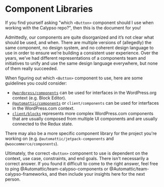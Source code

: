# Component Libraries

If you find yourself asking "which `<Button>` component should I use when working with the Calypso repo?", then this is the document for you!

Admittedly, our components are quite disorganized and it’s not clear what should be used, and when. There are multiple versions of (allegedly) the same component, no design system, and no coherent design language to use in order to ensure we’re building a consistent user experience. Over the years, we’ve had different representations of a components team and initiatives to unify and use the same design language everywhere, but none of them really succeeded. 

When figuring out which `<Button>` component to use, here are some guidelines you could consider:

* [`@wordpress/components`](https://wordpress.github.io/gutenberg) can be used for interfaces in the WordPress.org context (e.g. Block Editor).
* [`@automattic/components`](https://wpcalypso.wordpress.com/devdocs/design) or `client/components` can be used for interfaces in the WordPress.com context.
* [`client/blocks`](https://wpcalypso.wordpress.com/devdocs/blocks) represents more complex WordPress.com components that are usually composed from multiple UI components and are usually connected to the Redux state.

There may also be a more specific component library for the project you're working on (e.g. `@automattic/jetpack-components` and `@woocommerce/components`).

Ultimately, the correct `<Button>` component to use is dependent on the context, use case, constraints, and end goals. There isn't necessarily a correct answer. If you found it difficult to come to the right answer, feel free to ping @Automattic/team-calypso-components or @Automattic/team-calypso-frameworks, and then include your insights here for the next person.
